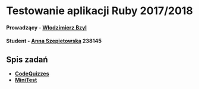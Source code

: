 # Testowanie aplikacji Ruby 2017/2018

#### Prowadzący - [Włodzimierz Bzyl](https://github.com/wbzyl)

#### Student - [Anna Szepietowska](https://github.com/aszepietowska) 238145


## Spis zadań
* **[CodeQuizzes](https://github.com/my-rspec/hello-rspec-aszepietowska/tree/master/CodeQuizzes)**
* **[MiniTest](https://github.com/my-rspec/hello-rspec-aszepietowska/tree/master/MiniTest)**
